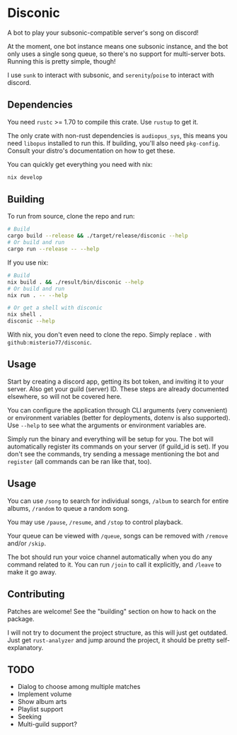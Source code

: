 # Disconic

A bot to play your subsonic-compatible server's song on discord!

At the moment, one bot instance means one subsonic instance, and the bot only uses a single song queue, so there's no support for multi-server bots. Running this is pretty simple, though!

I use `sunk` to interact with subsonic, and `serenity`/`poise` to interact with discord.

## Dependencies

You need `rustc` >= 1.70 to compile this crate. Use `rustup` to get it.

The only crate with non-rust dependencies is `audiopus_sys`, this means you need `libopus` installed to run this. If building, you'll also need `pkg-config`. Consult your distro's documentation on how to get these.

You can quickly get everything you need with nix:

```bash
nix develop
```

## Building

To run from source, clone the repo and run:

```bash
# Build
cargo build --release && ./target/release/disconic --help
# Or build and run
cargo run --release -- --help
```

If you use nix:

```bash
# Build
nix build . && ./result/bin/disconic --help
# Or build and run
nix run . -- --help

# Or get a shell with disconic
nix shell .
disconic --help
```

With nix, you don't even need to clone the repo. Simply replace `.` with `github:misterio77/disconic`.

## Usage

Start by creating a discord app, getting its bot token, and inviting it to your server. Also get your guild (server) ID. These steps are already documented elsewhere, so will not be covered here.

You can configure the application through CLI arguments (very convenient) or environment variables (better for deployments, dotenv is also supported). Use `--help` to see what the arguments or environment variables are.

Simply run the binary and everything will be setup for you. The bot will automatically register its commands on your server (if guild_id is set). If you don't see the commands, try sending a message mentioning the bot and `register` (all commands can be ran like that, too).

## Usage

You can use `/song` to search for individual songs, `/album` to search for entire albums, `/random` to queue a random song.

You may use `/pause`, `/resume`, and `/stop` to control playback.

Your queue can be viewed with `/queue`, songs can be removed with `/remove` and/or `/skip`.

The bot should run your voice channel automatically when you do any command related to it. You can run `/join` to call it explicitly, and `/leave` to make it go away.

## Contributing

Patches are welcome! See the "building" section on how to hack on the package.

I will not try to document the project structure, as this will just get outdated. Just get `rust-analyzer` and jump around the project, it should be pretty self-explanatory.

## TODO

- Dialog to choose among multiple matches
- Implement volume
- Show album arts
- Playlist support
- Seeking
- Multi-guild support?
